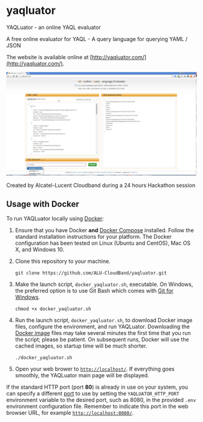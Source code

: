 # yaqluator

YAQLuator - an online YAQL evaluator

A free online evaluator for YAQL - A query language for querying YAML / JSON

The website is available online at [http://yaqluator.com/](http://yaqluator.com/).

![YAQLuator screenshot](https://github.com/ALU-CloudBand/yaqluator/blob/master/public_html/yaqluator_screenshot.jpg)

Created by Alcatel-Lucent Cloudband during a 24 hours Hackathon session

## Usage with Docker

To run YAQLuator locally using [Docker](https://www.docker.com/):

1. Ensure that you have Docker **and** [Docker Compose](https://docs.docker.com/compose/) installed. Follow the standard installation instructions for your platform. The Docker configuration has been tested on Linux (Ubuntu and CentOS), Mac OS X, and Windows 10.
2. Clone this repository to your machine.

    ```console
    git clone https://github.com/ALU-CloudBand/yaqluator.git
    ```

3. Make the launch script, `docker_yaqluator.sh`, executable. On Windows, the preferred option is to use Git Bash which comes with [Git for Windows](https://gitforwindows.org/).

    ```console
    chmod +x docker_yaqluator.sh
    ```

4. Run the launch script, `docker_yaqluator.sh`, to download Docker image files, configure the environment, and run YAQLuator. Downloading the [Docker image](https://phoenixnap.com/kb/docker-image-vs-container) files may take several minutes the first time that you run the script; please be patient. On subsequent runs, Docker will use the cached images, so startup time will be much shorter.

    ```console
    ./docker_yaqluator.sh
    ```

5. Open your web brower to [`http://localhost/`](http://localhost/). If everything goes smoothly, the YAQLuator main page will be displayed.

If the standard HTTP port (port **80**) is already in use on your system, you can specify a different [port](http://www.steves-internet-guide.com/tcpip-ports-sockets/) to use by setting the `YAQLUATOR_HTTP_PORT` environment variable to the desired port, such as 8080, in the provided `.env` environment configuration file. Remember to indicate this port in the web browser URL, for example [`http://localhost:8080/`](http://localhost:8080/).
